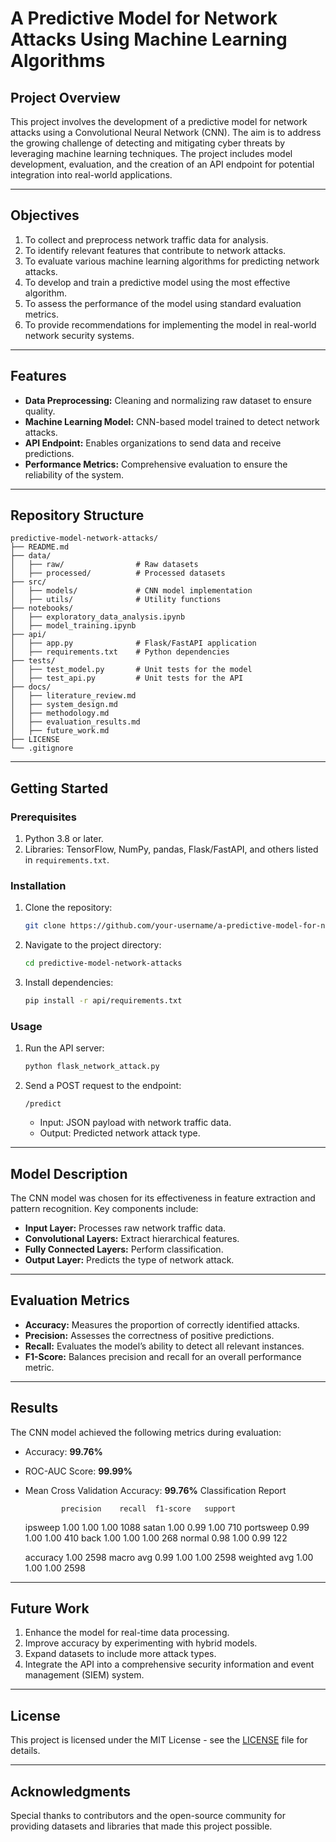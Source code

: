 # A Predictive Model for Network Attacks Using Machine Learning Algorithms

## Project Overview
This project involves the development of a predictive model for network attacks using a Convolutional Neural Network (CNN). The aim is to address the growing challenge of detecting and mitigating cyber threats by leveraging machine learning techniques. The project includes model development, evaluation, and the creation of an API endpoint for potential integration into real-world applications.

---

## Objectives
1.	To collect and preprocess network traffic data for analysis.
2.	To identify relevant features that contribute to network attacks.
3.	To evaluate various machine learning algorithms for predicting network attacks.
4.	To develop and train a predictive model using the most effective algorithm.
5.	To assess the performance of the model using standard evaluation metrics.
6.	To provide recommendations for implementing the model in real-world network security systems.

---

## Features
- **Data Preprocessing:** Cleaning and normalizing raw dataset to ensure quality.
- **Machine Learning Model:** CNN-based model trained to detect network attacks.
- **API Endpoint:** Enables organizations to send data and receive predictions.
- **Performance Metrics:** Comprehensive evaluation to ensure the reliability of the system.

---

## Repository Structure
```plaintext
predictive-model-network-attacks/
├── README.md
├── data/
│   ├── raw/                # Raw datasets
│   ├── processed/          # Processed datasets
├── src/
│   ├── models/             # CNN model implementation
│   ├── utils/              # Utility functions
├── notebooks/
│   ├── exploratory_data_analysis.ipynb
│   ├── model_training.ipynb
├── api/
│   ├── app.py              # Flask/FastAPI application
│   ├── requirements.txt    # Python dependencies
├── tests/
│   ├── test_model.py       # Unit tests for the model
│   ├── test_api.py         # Unit tests for the API
├── docs/
│   ├── literature_review.md
│   ├── system_design.md
│   ├── methodology.md
│   ├── evaluation_results.md
│   ├── future_work.md
├── LICENSE
└── .gitignore
```

---

## Getting Started
### Prerequisites
1. Python 3.8 or later.
2. Libraries: TensorFlow, NumPy, pandas, Flask/FastAPI, and others listed in `requirements.txt`.

### Installation
1. Clone the repository:
   ```bash
   git clone https://github.com/your-username/a-predictive-model-for-network-attack.git
   ```
2. Navigate to the project directory:
   ```bash
   cd predictive-model-network-attacks
   ```
3. Install dependencies:
   ```bash
   pip install -r api/requirements.txt
   ```

### Usage
1. Run the API server:
   ```bash
   python flask_network_attack.py
   ```
2. Send a POST request to the endpoint:
   ```
   /predict
   ```
   - Input: JSON payload with network traffic data.
   - Output: Predicted network attack type.

---

## Model Description
The CNN model was chosen for its effectiveness in feature extraction and pattern recognition. Key components include:
- **Input Layer:** Processes raw network traffic data.
- **Convolutional Layers:** Extract hierarchical features.
- **Fully Connected Layers:** Perform classification.
- **Output Layer:** Predicts the type of network attack.

---

## Evaluation Metrics
- **Accuracy:** Measures the proportion of correctly identified attacks.
- **Precision:** Assesses the correctness of positive predictions.
- **Recall:** Evaluates the model’s ability to detect all relevant instances.
- **F1-Score:** Balances precision and recall for an overall performance metric.

---

## Results
The CNN model achieved the following metrics during evaluation:
- Accuracy: **99.76%**
- ROC-AUC Score: **99.99%**
- Mean Cross Validation Accuracy: **99.76%**
Classification Report

              precision    recall  f1-score   support

     ipsweep       1.00      1.00      1.00      1088
       satan       1.00      0.99      1.00       710
   portsweep       0.99      1.00      1.00       410
        back       1.00      1.00      1.00       268
      normal       0.98      1.00      0.99       122

    accuracy                           1.00      2598
   macro avg       0.99      1.00      1.00      2598
weighted avg       1.00      1.00      1.00      2598

---

## Future Work
1. Enhance the model for real-time data processing.
2. Improve accuracy by experimenting with hybrid models.
3. Expand datasets to include more attack types.
4. Integrate the API into a comprehensive security information and event management (SIEM) system.

---

## License
This project is licensed under the MIT License - see the [LICENSE](LICENSE) file for details.

---

## Acknowledgments
Special thanks to contributors and the open-source community for providing datasets and libraries that made this project possible.

